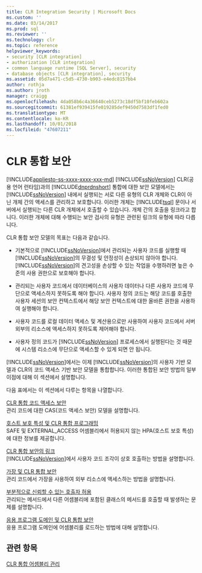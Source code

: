 ```yaml
---
title: CLR Integration Security | Microsoft Docs
ms.custom: ''
ms.date: 03/14/2017
ms.prod: sql
ms.reviewer: ''
ms.technology: clr
ms.topic: reference
helpviewer_keywords:
- security [CLR integration]
- authorization [CLR integration]
- common language runtime [SQL Server], security
- database objects [CLR integration], security
ms.assetid: 05d7a471-c5d5-4730-b903-e4edc8157bb4
author: rothja
ms.author: jroth
manager: craigg
ms.openlocfilehash: 4da058b6c4a36640ceb5273c18df5bf10feb602a
ms.sourcegitcommit: 61381ef939415fe019285def9450d7583df1fed0
ms.translationtype: MT
ms.contentlocale: ko-KR
ms.lasthandoff: 10/01/2018
ms.locfileid: "47607211"
---
```

# <a name="clr-integration-security"></a>CLR 통합 보안
[!INCLUDE[appliesto-ss-xxxx-xxxx-xxx-md](../../../includes/appliesto-ss-xxxx-xxxx-xxx-md.md)]
  [!INCLUDE[ssNoVersion](../../../includes/ssnoversion-md.md)] CLR(공용 언어 런타임)과의 [!INCLUDE[dnprdnshort](../../../includes/dnprdnshort-md.md)] 통합에 대한 보안 모델에서는 [!INCLUDE[ssNoVersion](../../../includes/ssnoversion-md.md)] 내에서 실행되는 서로 다른 유형의 CLR 개체와 CLR이 아닌 개체 간의 액세스를 관리하고 보호합니다. 이러한 개체는 [!INCLUDE[tsql](../../../includes/tsql-md.md)] 문이나 서버에서 실행되는 다른 CLR 개체에서 호출할 수 있습니다. 개체 간의 호출을 링크라고 합니다. 이러한 개체에 대해 수행되는 보안 검사의 유형은 관련된 링크의 유형에 따라 다릅니다.  
  
 CLR 통합 보안 모델의 목표는 다음과 같습니다.  
  
-   기본적으로 [!INCLUDE[ssNoVersion](../../../includes/ssnoversion-md.md)]에서 관리되는 사용자 코드를 실행할 때 [!INCLUDE[ssNoVersion](../../../includes/ssnoversion-md.md)]의 무결성 및 안정성이 손상되지 않아야 합니다. [!INCLUDE[ssNoVersion](../../../includes/ssnoversion-md.md)]의 견고성을 손상할 수 있는 작업을 수행하려면 높은 수준의 사용 권한으로 보호해야 합니다.  
  
-   관리되는 사용자 코드에서 데이터베이스의 사용자 데이터나 다른 사용자 코드에 무단으로 액세스하지 못하도록 해야 합니다. 사용자 정의 코드는 해당 코드를 호출한 사용자 세션의 보안 컨텍스트에서 해당 보안 컨텍스트에 대한 올바른 권한을 사용하여 실행해야 합니다.  
  
-   사용자 코드를 로컬 데이터 액세스 및 계산용으로만 사용하여 사용자 코드에서 서버 외부의 리소스에 액세스하지 못하도록 제어해야 합니다.  
  
-   사용자 정의 코드가 [!INCLUDE[ssNoVersion](../../../includes/ssnoversion-md.md)] 프로세스에서 실행된다는 것 때문에 시스템 리소스에 무단으로 액세스할 수 있게 되면 안 됩니다.  
  
 [!INCLUDE[ssNoVersion](../../../includes/ssnoversion-md.md)]에서는 이제 [!INCLUDE[ssNoVersion](../../../includes/ssnoversion-md.md)]의 사용자 기반 모델과 CLR의 코드 액세스 기반 보안 모델을 통합합니다. 이러한 통합된 보안 방법의 일부 이점에 대해 이 섹션에서 설명합니다.  
  
 다음 표에서는 이 섹션에서 다루는 항목을 나열합니다.  
  
 [CLR 통합 코드 액세스 보안](../../../relational-databases/clr-integration/security/clr-integration-code-access-security.md)  
 관리 코드에 대한 CAS(코드 액세스 보안) 모델을 설명합니다.  
  
 [호스트 보호 특성 및 CLR 통합 프로그래밍](../../../relational-databases/clr-integration-security-host-protection-attributes/host-protection-attributes-and-clr-integration-programming.md)  
 SAFE 및 EXTERNAL_ACCESS 어셈블리에서 허용되지 않는 HPA(호스트 보호 특성)에 대한 정보를 제공합니다.  
  
 [CLR 통합 보안의 링크](http://msdn.microsoft.com/library/168efd01-d12e-4bdf-a1b3-0b5c76474eaf)  
 [!INCLUDE[ssNoVersion](../../../includes/ssnoversion-md.md)]에서 사용자 코드 조각이 상호 호출하는 방법을 설명합니다.  
  
 [가장 및 CLR 통합 보안](http://msdn.microsoft.com/library/1495a7af-2248-4cee-afdb-9269fb3a7774)  
 관리 코드에서 가장을 사용하여 외부 리소스에 액세스하는 방법을 설명합니다.  
  
 [부분적으로 신뢰할 수 있는 호출자 허용](http://msdn.microsoft.com/library/20b0248f-36da-4fc3-97d2-3789fcf6e084)  
 관리되는 메서드에서 다른 어셈블리에 포함된 클래스의 메서드를 호출할 때 발생하는 문제를 설명합니다.  
  
 [응용 프로그램 도메인 및 CLR 통합 보안](http://msdn.microsoft.com/library/54ee904e-e21a-4ee7-b4ad-a6f6f71bd473)  
 응용 프로그램 도메인에 어셈블리를 로드하는 방법에 대해 설명합니다.  
  
## <a name="see-also"></a>관련 항목  
 [CLR 통합 어셈블리 관리](../../../relational-databases/clr-integration/assemblies/managing-clr-integration-assemblies.md)  
  
  
